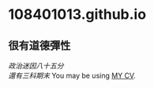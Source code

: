 # 108401013.github.io
## 很有道德彈性
*政治迷因八十五分*  
_還有三科期末_
You may be using [MY CV](https://108401013.github.io/).
